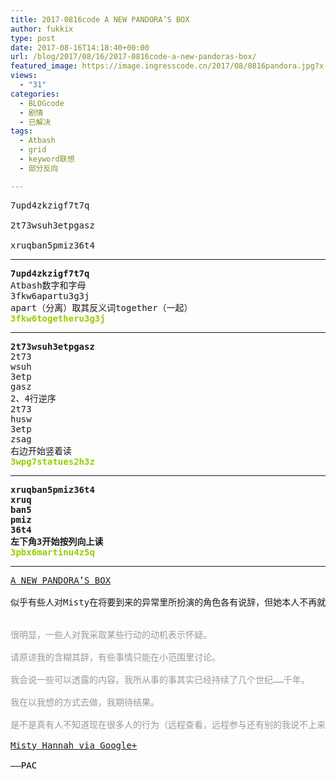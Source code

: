 ```yaml
---
title: 2017-0816code A NEW PANDORA’S BOX
author: fukkix
type: post
date: 2017-08-16T14:18:40+00:00
url: /blog/2017/08/16/2017-0816code-a-new-pandoras-box/
featured_image: https://image.ingresscode.cn/2017/08/0816pandora.jpg?x-oss-process=image/resize,m_fill,w_700,h_220
views:
  - "31"
categories:
  - BLOGcode
  - 剧情
  - 已解决
tags:
  - Atbash
  - grid
  - keyword联想
  - 部分反向

---
```

<pre>7upd4zkzigf7t7q

2t73wsuh3etpgasz

xruqban5pmiz36t4
<!--more--></pre>

* * *

<pre><strong>7upd4zkzigf7t7q
</strong>Atbash数字和字母
3fkw6apartu3g3j
apart（分离）取其反义词together（一起）<strong>
<span style="color: #99cc00;">3fkw6togetheru3g3j</span></strong></pre>

* * *

<pre><strong>2t73wsuh3etpgasz</strong>
2t73
wsuh
3etp
gasz
2、4行逆序
2t73
husw
3etp
zsag
右边开始竖着读
<strong><span style="color: #99cc00;">3wpg7statues2h3z</span></strong></pre>

* * *

<pre><strong>xruqban5pmiz36t4
xruq
ban5
pmiz
36t4
左下角3开始按列向上读
<span style="color: #99cc00;">3pbx6martinu4z5q</span></strong></pre>

* * *

<pre><a href="http://investigate.ingress.com/2017/08/16/a-new-pandoras-box/">A NEW PANDORA’S BOX

</a>似乎有些人对Misty在将要到来的异常里所扮演的角色各有说辞，但她本人不再就此话题保持沉默……


<span style="color: #999999;">很明显，一些人对我采取某些行动的动机表示怀疑。</span>

<span style="color: #999999;">请原谅我的含糊其辞，有些事情只能在小范围里讨论。</span>

<span style="color: #999999;">我会说一些可以透露的内容。我所从事的事其实已经持续了几个世纪……千年。</span>

<span style="color: #999999;">我在以我想的方式去做，我期待结果。</span>

<span style="color: #999999;">是不是真有人不知道现在很多人的行为（远程查看，远程参与还有别的我说不上来的行动），可能会打开一个新的潘多拉盒子。

<a href="https://plus.google.com/+MistyHannah/posts/J2SB2F5u4Ns">Misty Hannah via Google+</a>

<span style="color: #000000;">——PAC</span></span></pre>